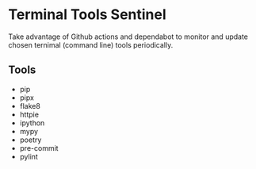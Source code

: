 # Terminal Tools Sentinel

Take advantage of Github actions and dependabot to monitor and update chosen ternimal (command line) tools periodically.

## Tools
- pip
- pipx
- flake8
- httpie
- ipython
- mypy
- poetry
- pre-commit
- pylint
